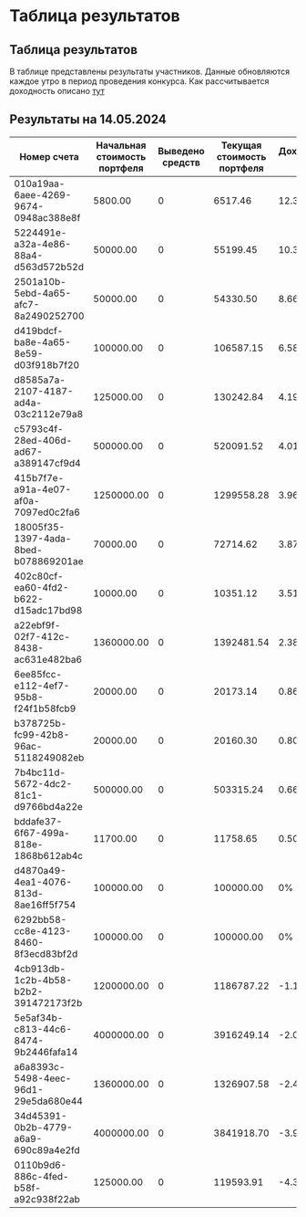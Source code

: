 # Таблица результатов  
## Таблица результатов  
В таблице представлены результаты участников. Данные обновляются каждое утро в период проведения конкурса. Как рассчитывается доходность описано [тут](/2024/calc)  
## Результаты на 14.05.2024  
| Номер счета | Начальная стоимость портфеля | Выведено средств | Текущая стоимость портфеля | Доходность (%) |
|-----|-----|-----|-----|-----|
| 010a19aa-6aee-4269-9674-0948ac388e8f | 5800.00 | 0 | 6517.46 | 12.3700% |
| 5224491e-a32a-4e86-88a4-d563d572b52d | 50000.00 | 0 | 55199.45 | 10.3989% |
| 2501a10b-5ebd-4a65-afc7-8a2490252700 | 50000.00 | 0 | 54330.50 | 8.6610% |
| d419bdcf-ba8e-4a65-8e59-d03f918b7f20 | 100000.00 | 0 | 106587.15 | 6.5871% |
| d8585a7a-2107-4187-ad4a-03c2112e79a8 | 125000.00 | 0 | 130242.84 | 4.1943% |
| c5793c4f-28ed-406d-ad67-a389147cf9d4 | 500000.00 | 0 | 520091.52 | 4.0183% |
| 415b7f7e-a91a-4e07-af0a-7097ed0c2fa6 | 1250000.00 | 0 | 1299558.28 | 3.9647% |
| 18005f35-1397-4ada-8bed-b078869201ae | 70000.00 | 0 | 72714.62 | 3.8780% |
| 402c80cf-ea60-4fd2-b622-d15adc17bd98 | 10000.00 | 0 | 10351.12 | 3.5112% |
| a22ebf9f-02f7-412c-8438-ac631e482ba6 | 1360000.00 | 0 | 1392481.54 | 2.3883% |
| 6ee85fcc-e112-4ef7-95b8-f24f1b58fcb9 | 20000.00 | 0 | 20173.14 | 0.8657% |
| b378725b-fc99-42b8-96ac-5118249082eb | 20000.00 | 0 | 20160.30 | 0.8015% |
| 7b4bc11d-5672-4dc2-81c1-d9766bd4a22e | 500000.00 | 0 | 503315.24 | 0.6630% |
| bddafe37-6f67-499a-818e-1868b612ab4c | 11700.00 | 0 | 11758.65 | 0.5013% |
| d4870a49-4ea1-4076-813d-8ae16ff5f754 | 100000.00 | 0 | 100000.00 | 0% |
| 6292bb58-cc8e-4123-8460-8f3ecd83bf2d | 100000.00 | 0 | 100000.00 | 0% |
| 4cb913db-1c2b-4b58-b2b2-391472173f2b | 1200000.00 | 0 | 1186787.22 | -1.1011% |
| 5e5af34b-c813-44c6-8474-9b2446fafa14 | 4000000.00 | 0 | 3916249.14 | -2.0938% |
| a6a8393c-5498-4eec-96d1-29e5da680e44 | 1360000.00 | 0 | 1326907.58 | -2.4333% |
| 34d45391-0b2b-4779-a6a9-690c89a4e2fd | 4000000.00 | 0 | 3841918.70 | -3.9520% |
| 0110b9d6-886c-4fed-b58f-a92c938f22ab | 125000.00 | 0 | 119593.91 | -4.3249% |
